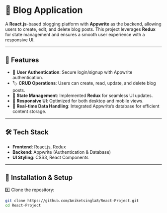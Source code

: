 # 📖 Blog Application  

A **React.js**-based blogging platform with **Appwrite** as the backend, allowing users to create, edit, and delete blog posts. This project leverages **Redux** for state management and ensures a smooth user experience with a responsive UI.

---

## 🚀 Features  

- 📝 **User Authentication**: Secure login/signup with Appwrite authentication.  
- 🏷 **CRUD Operations**: Users can create, read, update, and delete blog posts.  
- 🔄 **State Management**: Implemented **Redux** for seamless UI updates.  
- 📱 **Responsive UI**: Optimized for both desktop and mobile views.  
- 💾 **Real-time Data Handling**: Integrated Appwrite’s database for efficient content storage.  

---

## 🛠 Tech Stack  

- **Frontend**: React.js, Redux  
- **Backend**: Appwrite (Authentication & Database)  
- **UI Styling**: CSS3, React Components  

---

## 📂 Installation & Setup  

1️⃣ Clone the repository:  
```bash
git clone https://github.com/Aniketsingla8/React-Project.git
cd React-Project
